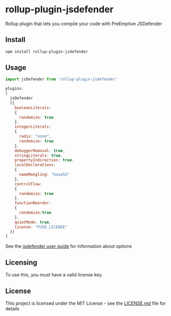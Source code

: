 # rollup-plugin-jsdefender

Rollup plugin that lets you compile your code with PreEmptive JSDefender

## Install

```sh
npm install rollup-plugin-jsdefender
```

## Usage

```js
import jsDefender from 'rollup-plugin-jsdefender'

plugins: 
[
  jsDefender
  ({
    booleanLiterals:
    {
      randomize: true
    },
    integerLiterals:
    {
      radix: "none",
      randomize: true
    },
    debuggerRemoval: true,
    stringLiterals: true,
    propertyIndirection: true,
    localDeclarations:
    {
      nameMangling: "base52"
    },
    controlFlow:
    {
      randomize: true
    },
    functionReorder:
    {
      randomize:true
    },
    quietMode: true,
    license: "PJSD_LICENSE"
  })
]
```

See the [jsdefender user guide](https://www.preemptive.com/jsdefender/userguide/en/index.html#pctoc-command-line-options) for information about options

## Licensing

To use this, you must have a valid license key. 

## License

This project is licensed under the MIT License - see the [LICENSE.md](LICENSE.md) file for details
